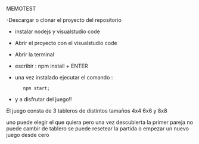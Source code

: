 MEMOTEST

-Descargar o clonar el proyecto del repositorio

- instalar nodejs y visualstudio code

- Abrir el proyecto con el visualstudio code

- Abrir la terminal

- escribir : 
       npm install + ENTER

- una vez instalado ejecutar el comando :

         npm start;

- y a disfrutar del juego!!

El juego consta de 3 tableros de distintos tamaños 4x4 6x6 y 8x8

uno puede elegir el que quiera pero una vez descubierta la primer pareja no puede cambir de tablero
se puede resetear la partida o empezar un nuevo juego desde cero


